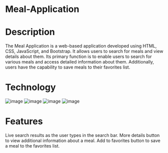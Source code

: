 # Meal-Application
# Description
The Meal Application is a web-based application developed using HTML, CSS, JavaScript, and Bootstrap. It allows users to search for meals and view details about them. Its primary function is to enable users to search for various meals and access detailed information about them. Additionally, users have the capability to save meals to their favorites list.
# Technology

![image](https://github.com/Priyal267/Meal-Application/assets/75806233/9b0244cd-213f-4875-b34e-084bc245f043) ![image](https://github.com/Priyal267/Meal-Application/assets/75806233/8a72ff6a-99b7-4df0-911f-5225cd41891b) ![image](https://github.com/Priyal267/Meal-Application/assets/75806233/fedbeda4-bbf9-466a-8909-a0ddea969809) ![image](https://github.com/Priyal267/Meal-Application/assets/75806233/1121831b-3c2d-4057-b5e9-ea8b89d7d7ce)

# Features
Live search results as the user types in the search bar.
More details button to view additional information about a meal.
Add to favorites button to save a meal to the favorites list.
